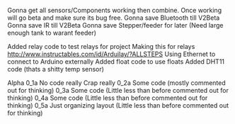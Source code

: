 Gonna get all sensors/Components working then combine. Once working will go beta and make sure its bug free.
Gonna save Bluetooth till V2Beta
Gonna save IR till V2Beta
Gonna save Stepper/feeder for later (Need large enough tank to warant feeder)

Added relay code to test relays for project
Making this for relays http://www.instructables.com/id/Arduilay/?ALLSTEPS
Using Ethernet to connect to Arduino externally
Added float code to use floats
Added DHT11 code (thats a shitty temp sensor)

Alpha
0_1a No code really Crap really
0_2a Some code (mostly commented out for thinking)
0_3a Some code (Little less than before commented out for thinking)
0_4a Some code (Little less than before commented out for thinking)
0_5a Just organizing layout (Little less than before commented out for thinking)
